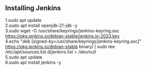 ## Installing Jenkins

1.sudo apt update  
2.sudo apt install openjdk-21-jdk -y  
3.sudo wget -O /usr/share/keyrings/jenkins-keyring.asc https://pkg.jenkins.io/debian-stable/jenkins.io-2023.key  
4.echo "deb [signed-by=/usr/share/keyrings/jenkins-keyring.asc]" https://pkg.jenkins.io/debian-stable binary/ | sudo tee /etc/apt/sources.list.d/jenkins.list > /dev/null  
5.sudo apt update  
6.sudo apt install jenkins -y  

